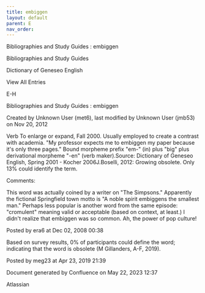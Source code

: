 ```yaml
---
title: embiggen
layout: default
parent: E
nav_order:
---
```


Bibliographies and Study Guides : embiggen

Bibliographies and Study Guides

Dictionary of Geneseo English

View All Entries

E-H

Bibliographies and Study Guides : embiggen

Created by  Unknown User (met6), last modified by  Unknown User (jmb53) on Nov 20, 2012

Verb To enlarge or expand, Fall 2000. Usually employed to create a contrast with academia. &quot;My professor expects me to embiggen my paper because it's only three pages.&quot; Bound morpheme prefix &quot;em-&quot; (in) plus &quot;big&quot; plus derivational morpheme &quot;-en&quot; (verb maker).Source: Dictionary of Geneseo English, Spring 2001 - Kocher 2006J.Boselli, 2012: Growing obsolete. Only 13% could identify the term.

Comments:

This word was actually coined by a writer on &quot;The Simpsons.&quot; Apparently the fictional Springfield town motto is &quot;A noble spirit embiggens the smallest man.&quot; Perhaps less popular is another word from the same episode: &quot;cromulent&quot; meaning valid or acceptable (based on context, at least.) I didn't realize that embiggen was so common. Ah, the power of pop culture!

Posted by era6 at Dec 02, 2008 00:38

Based on survey results, 0% of participants could define the word; indicating that the word is obsolete (M Gillanders, A-F, 2019).

Posted by meg23 at Apr 23, 2019 21:39

Document generated by Confluence on May 22, 2023 12:37

Atlassian
